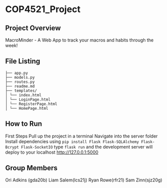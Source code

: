 # COP4521_Project

## Project Overview
MacroMinder - A Web App to track your macros and habits through the week!

## File Listing
```
├── app.py
├── models.py
├── routes.py
├── readme.md
├── templates/
│ └── index.html
│ └── LoginPage.html
│ └── RegisterPage.html
│ └── HomePage.html
```

## How to Run
First Steps
  Pull up the project in a terminal
  Navigate into the server folder
  Install dependencies using
  ```pip install Flask Flask-SQLAlchemy Flask-Bcrypt Flask-SocketIO```
  type ```flask run``` and the development server will deploy to your localhost http://127.0.0.1:5000

## Group Members
Ori Adkins (gda20b)
Liam Salem(lcs21j)
Ryan Rowe(rfr21)
Sam Zinn(sjz20g)
